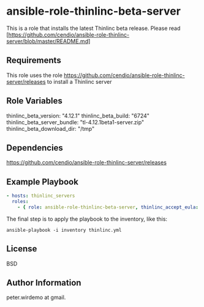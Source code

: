 ansible-role-thinlinc-beta-server
=================================

This is a role that installs the latest Thinlinc beta release. 
Please read [https://github.com/cendio/ansible-role-thinlinc-server/blob/master/README.md]

Requirements
------------

This role uses the role https://github.com/cendio/ansible-role-thinlinc-server/releases to install a Thinlinc server

Role Variables
--------------

thinlinc_beta_version: "4.12.1"
thinlinc_beta_build: "6724"
thinlinc_beta_server_bundle: "tl-4.12.1beta1-server.zip"
thinlinc_beta_download_dir: "/tmp"

Dependencies
------------

https://github.com/cendio/ansible-role-thinlinc-server/releases

Example Playbook
----------------

```yaml
- hosts: thinlinc_servers
  roles:
    - { role: ansible-role-thinlinc-beta-server, thinlinc_accept_eula: "yes" }
```

The final step is to apply the playbook to the inventory, like this:

`ansible-playbook -i inventory thinlinc.yml`

License
-------

BSD

Author Information
------------------

peter.wirdemo at gmail.
